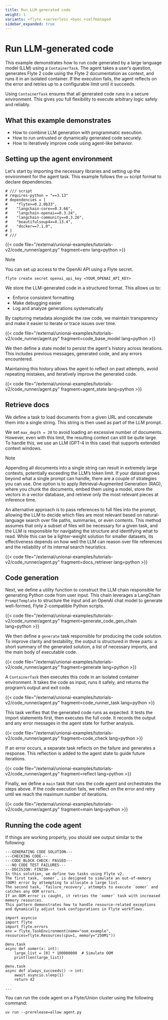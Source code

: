 ```yaml
---
title: Run LLM-generated code
weight: 1
variants: +flyte +serverless +byoc +selfmanaged
sidebar_expanded: true
---
```


# Run LLM-generated code

This example demonstrates how to run code generated by a large language model (LLM) using a `ContainerTask`.
The agent takes a user’s question, generates Flyte 2 code using the Flyte 2 documentation as context, and runs it in an isolated container.
If the execution fails, the agent reflects on the error and retries
up to a configurable limit until it succeeds.

Using `ContainerTask` ensures that all generated code runs in a secure environment.
This gives you full flexibility to execute arbitrary logic safely and reliably.

## What this example demonstrates

- How to combine LLM generation with programmatic execution.
- How to run untrusted or dynamically generated code securely.
- How to iteratively improve code using agent-like behavior.

## Setting up the agent environment

Let's start by importing the necessary libraries and setting up the environment for the agent task.
This example follows the `uv` script format to declare dependencies.

```
# /// script
# requires-python = "==3.13"
# dependencies = [
#    "flyte>=0.2.0b33",
#    "langchain-core==0.3.66",
#    "langchain-openai==0.3.24",
#    "langchain-community==0.3.26",
#    "beautifulsoup4==4.13.4",
#    "docker==7.1.0",
# ]
# ///
```

{{< code file="/external/unionai-examples/tutorials-v2/code_runner/agent.py" fragment=env lang=python >}}

> [!NOTE]
> You can set up access to the OpenAI API using a Flyte secret.
>
> ```
> flyte create secret openai_api_key <YOUR_OPENAI_API_KEY>
> ```

We store the LLM-generated code in a structured format. This allows us to:

- Enforce consistent formatting
- Make debugging easier
- Log and analyze generations systematically

By capturing metadata alongside the raw code, we maintain transparency and make it easier to iterate or trace issues over time.

{{< code file="/external/unionai-examples/tutorials-v2/code_runner/agent.py" fragment=code_base_model lang=python >}}

We then define a state model to persist the agent's history across iterations. This includes previous messages,
generated code, and any errors encountered.

Maintaining this history allows the agent to reflect on past attempts, avoid repeating mistakes,
and iteratively improve the generated code.

{{< code file="/external/unionai-examples/tutorials-v2/code_runner/agent.py" fragment=agent_state lang=python >}}

## Retrieve docs

We define a task to load documents from a given URL and concatenate them into a single string.
This string is then used as part of the LLM prompt.

We set `max_depth = 20` to avoid loading an excessive number of documents.
However, even with this limit, the resulting context can still be quite large.
To handle this, we use an LLM (GPT-4 in this case) that supports extended context windows.

> [!NOTE]
> Appending all documents into a single string can result in extremely large contexts, potentially exceeding the LLM’s token limit.
> If your dataset grows beyond what a single prompt can handle, there are a couple of strategies you can use.
> One option is to apply Retrieval-Augmented Generation (RAG), where you chunk the documents, embed them using a model,
> store the vectors in a vector database, and retrieve only the most relevant pieces at inference time.
>
> An alternative approach is to pass references to full files into the prompt, allowing the LLM to decide which files are most relevant based
> on natural-language search over file paths, summaries, or even contents. This method assumes that only a subset of files
> will be necessary for a given task, and the LLM is responsible for navigating the structure and identifying what to read.
> While this can be a lighter-weight solution for smaller datasets, its effectiveness depends on how well the LLM can
> reason over file references and the reliability of its internal search heuristics.

{{< code file="/external/unionai-examples/tutorials-v2/code_runner/agent.py" fragment=docs_retriever lang=python >}}

## Code generation

Next, we define a utility function to construct the LLM chain responsible for generating Python code from user input. This chain leverages
a LangChain `PromptTemplate` to structure the input and an OpenAI chat model to generate well-formed, Flyte 2-compatible Python scripts.

{{< code file="/external/unionai-examples/tutorials-v2/code_runner/agent.py" fragment=generate_code_gen_chain lang=python >}}

We then define a `generate` task responsible for producing the code solution.
To improve clarity and testability, the output is structured in three parts:
a short summary of the generated solution, a list of necessary imports,
and the main body of executable code.

{{< code file="/external/unionai-examples/tutorials-v2/code_runner/agent.py" fragment=generate lang=python >}}

A `ContainerTask` then executes this code in an isolated container environment.
It takes the code as input, runs it safely, and returns the program’s output and exit code.

{{< code file="/external/unionai-examples/tutorials-v2/code_runner/agent.py" fragment=code_runner_task lang=python >}}

This task verifies that the generated code runs as expected.
It tests the import statements first, then executes the full code.
It records the output and any error messages in the agent state for further analysis.

{{< code file="/external/unionai-examples/tutorials-v2/code_runner/agent.py" fragment=code_check lang=python >}}

If an error occurs, a separate task reflects on the failure and generates a response.
This reflection is added to the agent state to guide future iterations.

{{< code file="/external/unionai-examples/tutorials-v2/code_runner/agent.py" fragment=reflect lang=python >}}

Finally, we define a `main` task that runs the code agent and orchestrates the steps above.
If the code execution fails, we reflect on the error and retry until we reach the maximum number of iterations.

{{< code file="/external/unionai-examples/tutorials-v2/code_runner/agent.py" fragment=main lang=python >}}

## Running the code agent

If things are working properly, you should see output similar to the following:

```
---GENERATING CODE SOLUTION---
---CHECKING CODE---
---CODE BLOCK CHECK: PASSED---
---NO CODE TEST FAILURES---
---DECISION: FINISH---
In this solution, we define two tasks using Flyte v2.
The first task, `oomer`, is designed to simulate an out-of-memory (OOM) error by attempting to allocate a large list.
The second task, `failure_recovery`, attempts to execute `oomer` and catches any OOM errors.
If an OOM error is caught, it retries the `oomer` task with increased memory resources.
This pattern demonstrates how to handle resource-related exceptions and dynamically adjust task configurations in Flyte workflows.

import asyncio
import flyte
import flyte.errors
env = flyte.TaskEnvironment(name="oom_example", resources=flyte.Resources(cpu=1, memory="250Mi"))

@env.task
async def oomer(x: int):
    large_list = [0] * 100000000  # Simulate OOM
    print(len(large_list))

@env.task
async def always_succeeds() -> int:
    await asyncio.sleep(1)
    return 42

...
```

You can run the code agent on a Flyte/Union cluster using the following command:

```
uv run --prerelease=allow agent.py
```

